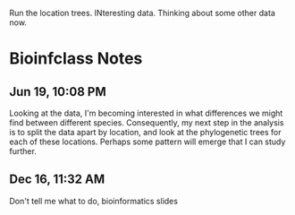 Run the location trees.
INteresting data.
Thinking about some other data now.




# Bioinfclass Notes


## Jun 19, 10:08 PM

Looking at the data, I'm becoming interested in what differences we might find between different species.
Consequently, my next step in the analysis is to split the data apart by location, and look at the
phylogenetic trees for each of these locations.
Perhaps some pattern will emerge that I can study further.

## Dec 16, 11:32 AM

Don't tell me what to do, bioinformatics slides

